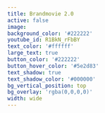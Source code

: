 ```yaml
---
title: Brandmovie 2.0
active: false
image:
background_color: '#222222'
youtube_id: R1BkN_rFbBY
text_color: '#ffffff'
large_text: true
button_color: '#222222'
button_hover_color: '#5e2d83'
text_shadow: true
text_shadow_color: '#000000'
bg_vertical_position: top
bg_overlay: 'rgba(0,0,0,0)'
width: wide
---
```


